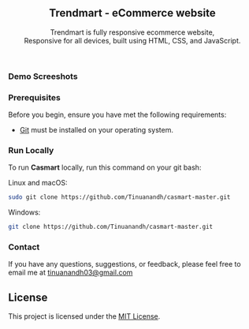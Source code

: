 <div align="center">
  
  <br />
  <br />
  


  <h2 align="center">Trendmart - eCommerce website</h2>

  Trendmart is fully responsive ecommerce website, <br />Responsive for all devices, built using HTML, CSS, and JavaScript.

</div>

<br />

### Demo Screeshots


### Prerequisites

Before you begin, ensure you have met the following requirements:

* [Git](https://git-scm.com/downloads "Download Git") must be installed on your operating system.

### Run Locally

To run **Casmart** locally, run this command on your git bash:

Linux and macOS:

```bash
sudo git clone https://github.com/Tinuanandh/casmart-master.git
```

Windows:

```bash
git clone https://github.com/Tinuanandh/casmart-master.git
```

### Contact

If you have any questions, suggestions, or feedback, please feel free to email me at tinuanandh03@gmail.com 

## License

This project is licensed under the [MIT License](LICENSE).
